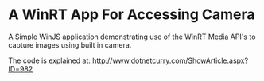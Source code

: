 A WinRT App For Accessing Camera
===============

A Simple WinJS application demonstrating use of the WinRT Media API's to capture images using built in camera.

The code is explained at: http://www.dotnetcurry.com/ShowArticle.aspx?ID=982
